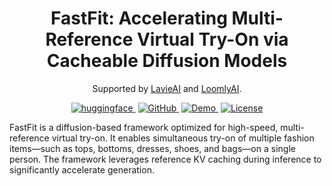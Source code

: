 
<h1 align="center"> FastFit: Accelerating Multi-Reference Virtual Try-On via Cacheable Diffusion Models </h1>

<p align="center">Supported by <a href="https://lavieai.com/">LavieAI</a> and <a href="https://www.loomlyai.com/zh">LoomlyAI</a>.</p>


<!-- <div style="display: flex; justify-content: center; align-items: center;">
 -->
 <div align="center">
  <!-- <a href="http://arxiv.org/abs/2407.15886" style="margin: 0 2px;">
    <img src='https://img.shields.io/badge/arXiv-2407.15886-red?style=flat&logo=arXiv&logoColor=red' alt='arxiv'>
  </a> -->
  <a href='https://huggingface.co/zhengchong/FastFit-MR-1024' style="margin: 0 2px;">
    <img src='https://img.shields.io/badge/Hugging Face-ckpts-orange?style=flat&logo=HuggingFace&logoColor=orange' alt='huggingface'>
  </a>
  <a href="https://github.com/Zheng-Chong/FastFit" style="margin: 0 2px;">
    <img src='https://img.shields.io/badge/GitHub-Repo-blue?style=flat&logo=GitHub' alt='GitHub'>
  </a>
  <a href="http://123.56.183.38:7860" style="margin: 0 2px;">
    <img src='https://img.shields.io/badge/Demo-Gradio-gold?style=flat&logo=Gradio&logoColor=red' alt='Demo'>
  </a>
  <!-- <a href='https://zheng-chong.github.io/CatVTON/' style="margin: 0 2px;">
    <img src='https://img.shields.io/badge/Webpage-Project-silver?style=flat&logo=&logoColor=orange' alt='webpage'>
  </a> -->
  <a href="https://github.com/Zheng-Chong/FastFit/LICENCE" style="margin: 0 2px;">
    <img src='https://img.shields.io/badge/License-NonCommercial-lightgreen?style=flat&logo=Lisence' alt='License'>
  </a>
</div>


FastFit is a diffusion-based framework optimized for high-speed, multi-reference virtual try-on. It enables simultaneous try-on of multiple fashion items—such as tops, bottoms, dresses, shoes, and bags—on a single person. The framework leverages reference KV caching during inference to significantly accelerate generation.

